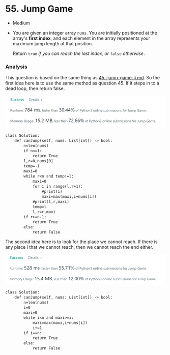 # 55. Jump Game

* Medium
*   You are given an integer array `nums`. You are initially positioned at the array's **first index**, and each element in the array represents your maximum jump length at that position.

    Return `true` _if you can reach the last index, or_ `false` _otherwise_.

### Analysis&#x20;

This question is based on the same thing as [45.-jump-game-ii.md](../2022.jan.18/45.-jump-game-ii.md "mention"). So the first idea here is to use the same method as question 45. If it steps in to a dead loop, then return false.&#x20;

![](<../../.gitbook/assets/image (9) (1) (1).png>)

```
class Solution:
    def canJump(self, nums: List[int]) -> bool:
        n=len(nums)
        if n<=1:
            return True
        l,r=0,nums[0]
        temp=-1
        maxi=0
        while r<n and temp!=l:
            maxi=0
            for i in range(l,r+1):
                #print(i)
                maxi=max(maxi,i+nums[i])
            #print(l,r,maxi)
            temp=l
            l,r=r,maxi
        if r>=n-1:
            return True
        else:
            return False
```

The second idea here is to look for the place we cannot reach. If there is any place i that we cannot reach, then we cannot reach the end either.&#x20;

![](<../../.gitbook/assets/image (10) (1) (1) (1).png>)

```
class Solution:
    def canJump(self, nums: List[int]) -> bool:
        n=len(nums)
        i=0
        maxi=0
        while i<n and maxi>=i:
            maxi=max(maxi,i+nums[i])
            i+=1
        if i==n:
            return True
        else:
            return False
        
```

